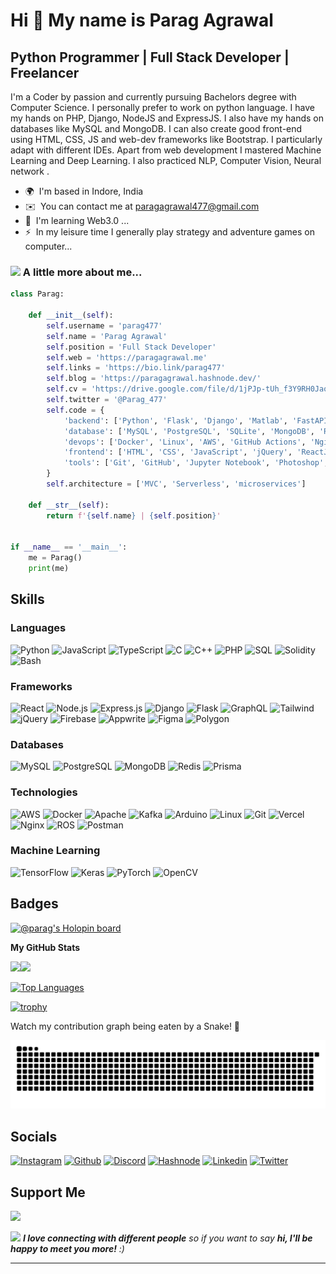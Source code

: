 Hi 👋 My name is Parag Agrawal
==============================

Python Programmer | Full Stack Developer | Freelancer
--------------------------------------------------

I'm a Coder by passion and currently pursuing Bachelors degree with Computer Science. I personally prefer to work on python language. I have my hands on PHP, Django, NodeJS and ExpressJS. I also have my hands on databases like MySQL and MongoDB. I can also create good front-end using HTML, CSS, JS and web-dev frameworks like Bootstrap. I particularly adapt with different IDEs. Apart from web development I mastered Machine Learning and Deep Learning. I also practiced NLP, Computer Vision, Neural network .

* 🌍  I'm based in Indore, India
* ✉️  You can contact me at [paragagrawal477@gmail.com](mailto:paragagrawal477@gmail.com)
* 🧠  I'm learning Web3.0 ...
* ⚡  In my leisure time I generally play strategy and adventure games on computer...

### <img src="https://media.giphy.com/media/VgCDAzcKvsR6OM0uWg/giphy.gif" width="50"> A little more about me...  
```python
class Parag:

    def __init__(self):
        self.username = 'parag477'
        self.name = 'Parag Agrawal'
        self.position = 'Full Stack Developer'
        self.web = 'https://paragagrawal.me'
        self.links = 'https://bio.link/parag477'
        self.blog = 'https://paragagrawal.hashnode.dev/'
        self.cv = 'https://drive.google.com/file/d/1jPJp-tUh_f3Y9RH0JaoQhevrIpkzXDdV/view?usp=sharing'
        self.twitter = '@Parag_477'
        self.code = {
            'backend': ['Python', 'Flask', 'Django', 'Matlab', 'FastAPI', 'NodeJS', 'PHP', 'GraphQL', 'Axios', 'Firebase', 'Appwrite', 'Solidity'],
            'database': ['MySQL', 'PostgreSQL', 'SQLite', 'MongoDB', 'Redis', 'Kafka'],
            'devops': ['Docker', 'Linux', 'AWS', 'GitHub Actions', 'Nginx'],
            'frontend': ['HTML', 'CSS', 'JavaScript', 'jQuery', 'ReactJS', 'NextJS', 'Boostrap', 'TailwindCSS', 'MaterialUI'],
            'tools': ['Git', 'GitHub', 'Jupyter Notebook', 'Photoshop', 'Figma', 'Simulink'],
        }
        self.architecture = ['MVC', 'Serverless', 'microservices']

    def __str__(self):
        return f'{self.name} | {self.position}'


if __name__ == '__main__':
    me = Parag()
    print(me)


```

## Skills

### Languages

![Python](https://img.shields.io/badge/-Python-000?&logo=Python)
![JavaScript](https://img.shields.io/badge/-JavaScript-000?&logo=JavaScript)
![TypeScript](https://img.shields.io/badge/-TypeScript-000?&logo=TypeScript)
![C](https://img.shields.io/badge/-C-000?&logo=C)
![C++](https://img.shields.io/badge/-C++-000?&logo=c%2b%2b&logoColor=00599C)
![PHP](https://img.shields.io/badge/-PHP-000?&logo=PHP)
![SQL](https://img.shields.io/badge/-SQL-000?&logo=MySQL)
![Solidity](https://img.shields.io/badge/-Solidity-000?&logo=Solidity)
![Bash](https://img.shields.io/badge/-Bash-000?&logo=Shell)

### Frameworks

![React](https://img.shields.io/badge/-React-000?&logo=React)
![Node.js](https://img.shields.io/badge/-Node.js-000?&logo=node.js)
![Express.js](https://img.shields.io/badge/-ExpressJS-000?&logo=Express)
![Django](https://img.shields.io/badge/-Django-000?&logo=Django)
![Flask](https://img.shields.io/badge/-Flask-000?&logo=Flask)
![GraphQL](https://img.shields.io/badge/-GraphQL-000?&logo=GraphQL)
![Tailwind](https://img.shields.io/badge/-Tailwind-000?&logo=TailwindCSS)
![jQuery](https://img.shields.io/badge/-jQuery-000?&logo=jQuery)
![Firebase](https://img.shields.io/badge/-Firebase-000?&logo=Firebase)
![Appwrite](https://img.shields.io/badge/-Appwrite-000?&logo=Appwrite)
![Figma](https://img.shields.io/badge/-Figma-000?&logo=Figma)
![Polygon](https://img.shields.io/badge/-Polygon-000?&logo=Polygon)


### Databases

![MySQL](https://img.shields.io/badge/-MySQL-000?&logo=mysql)
![PostgreSQL](https://img.shields.io/badge/-PostgreSQL-000?&logo=PostgreSQL)
![MongoDB](https://img.shields.io/badge/-MongoDB-000?&logo=MongoDB)
![Redis](https://img.shields.io/badge/-Redis-000?&logo=Redis)
![Prisma](https://img.shields.io/badge/-Prisma-000?&logo=Prisma)


### Technologies

![AWS](https://img.shields.io/badge/-AWS-000?&logo=Amazon-AWS&logoColor=F90)
![Docker](https://img.shields.io/badge/-Docker-000?&logo=Docker)
![Apache](https://img.shields.io/badge/-Apache-000?&logo=Apache)
![Kafka](https://img.shields.io/badge/-Kafka-000?&logo=ApacheKafka)
![Arduino](https://img.shields.io/badge/-Arduino-000?&logo=Arduino)
![Linux](https://img.shields.io/badge/-Linux-000?&logo=Linux)
![Git](https://img.shields.io/badge/-Git-000?&logo=Git)
![Vercel](https://img.shields.io/badge/-Vercel-000?&logo=Vercel)
![Nginx](https://img.shields.io/badge/-Nginx-000?&logo=Nginx)
![ROS](https://img.shields.io/badge/-ROS-000?&logo=ROS)
![Postman](https://img.shields.io/badge/-Postman-000?&logo=Postman)


### Machine Learning

![TensorFlow](https://img.shields.io/badge/-TensorFlow-000?&logo=TensorFlow)
![Keras](https://img.shields.io/badge/-Keras-000?&logo=Keras)
![PyTorch](https://img.shields.io/badge/-PyTorch-000?&logo=PyTorch)
![OpenCV](https://img.shields.io/badge/-ComputerVision-000?&logo=Opencv)

<!-- 
### Full Stack Projects

[![](https://img.shields.io/badge/-🧬%20My%20Website-000)](https://github.com/adamalston/v2)
[![](https://img.shields.io/badge/-🦠%20COVID‑19%20Dashboard-000)](https://github.com/adamalston/COVID-19-Dashboard)
[![](https://img.shields.io/badge/-📝%20Summarizer-000)](https://github.com/adamalston/Summarizer)
[![](https://img.shields.io/badge/-🔬%20Overwatch-000)](https://github.com/adamalston/overwatch)
[![](https://img.shields.io/badge/-🛰%20KubeSat-000)](https://github.com/adamalston/kubesat)
[![](https://img.shields.io/badge/-🔊%20Voice%20Poker-000)](https://github.com/adamalston/Poker)
[![](https://img.shields.io/badge/-🗺%20PokémonGo%20Map-000)](https://github.com/adamalston/PokemonGo-Map)
-->

## Badges
[![@parag's Holopin board](https://holopin.me/parag477)](https://holopin.io/@parag477)

<b>My GitHub Stats</b>

<a href="https://www.adamalston.com/"><img height="137px" src="https://github-readme-stats.vercel.app/api?username=parag477&hide_title=true&hide_border=true&show_icons=true&include_all_commits=true&count_private=true&line_height=21&text_color=000&icon_color=000&bg_color=F5F5F5&theme=graywhite" /><!-- wi*quL3fcV --><img height="137px" src="https://github-readme-stats.vercel.app/api/top-langs/?username=parag477&hide=html&hide_title=true&hide_border=true&layout=compact&langs_count=6&exclude_repo=comp426,Redventures-Movie-Quotes&text_color=000&icon_color=fff&bg_color=F5F5F5&theme=graywhite" /></a>


<a href="https://github.com/parag477" align="left"><img src="https://github-readme-stats.vercel.app/api/top-langs/?username=parag477&langs_count=10&title_color=0891b2&text_color=ffffff&icon_color=0891b2&bg_color=1c1917&hide_border=true&locale=en&custom_title=Top%20%Languages" alt="Top Languages" /></a>


[![trophy](https://github-profile-trophy.vercel.app/?username=parag477&theme=onedark)](https://github.com/ryo-ma/github-profile-trophy)


Watch my contribution graph being eaten by a Snake! 🐍

![Watch my contribution graph being eaten by a Snake!](https://raw.githubusercontent.com/parag477/parag477/main/snake.svg)

## Socials
[![Instagram](https://img.shields.io/badge/-Instagram-000?&logo=Instagram)](https://www.instagram.com/parag_codes/)
[![Github](https://img.shields.io/badge/-Github-000?&logo=Github)](https://github.com/parag477)
[![Discord](https://img.shields.io/badge/-Discord-000?&logo=Discord)](https://discord.com/users/DevHacker#0961)
[![Hashnode](https://img.shields.io/badge/-Hashnode-000?&logo=Hashnode)](https://paragagrawal.hashnode.dev/)
[![Linkedin](https://img.shields.io/badge/-Linkedin-000?&logo=Linkedin)](https://www.linkedin.com/in/parag-agrawal-101892202/)
[![Twitter](https://img.shields.io/badge/-Twitter-000?&logo=Twitter)](https://twitter.com/Parag_477)


## Support Me

<a href="https://www.buymeacoffee.com/parag477"><img src="https://cdn.buymeacoffee.com/buttons/v2/default-yellow.png" width="200" /></a>


<img src="https://media.giphy.com/media/LnQjpWaON8nhr21vNW/giphy.gif" width="60"> <em><b>I love connecting with different people</b> so if you want to say <b>hi, I'll be happy to meet you more!</b> :)</em>

---
